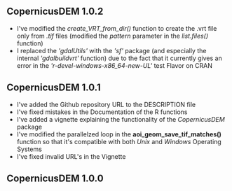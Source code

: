 
## CopernicusDEM 1.0.2

* I've modified the *create_VRT_from_dir()* function to create the .vrt file only from *.tif* files (modified the *pattern* parameter in the *list.files()* function)
* I replaced the *'gdalUtils'* with the *'sf'* package (and especially the internal *'gdalbuildvrt'* function) due to the fact that it currently gives an error in the *'r-devel-windows-x86_64-new-UL'* test Flavor on CRAN


## CopernicusDEM 1.0.1

* I've added the Github repository URL to the DESCRIPTION file
* I've fixed mistakes in the Documentation of the R functions
* I've added a vignette explaining the functionality of the *CopernicusDEM* package
* I've modified the parallelzed loop in the **aoi_geom_save_tif_matches()** function so that it's compatible with both *Unix* and *Windows* Operating Systems
* I've fixed invalid URL's in the Vignette


## CopernicusDEM 1.0.0

